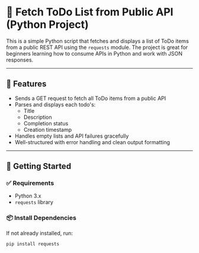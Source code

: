 # 📝 Fetch ToDo List from Public API (Python Project)

This is a simple Python script that fetches and displays a list of ToDo items from a public REST API using the `requests` module. The project is great for beginners learning how to consume APIs in Python and work with JSON responses.

---

## 📌 Features

- Sends a GET request to fetch all ToDo items from a public API
- Parses and displays each todo's:
  - Title
  - Description
  - Completion status
  - Creation timestamp
- Handles empty lists and API failures gracefully
- Well-structured with error handling and clean output formatting

---

## 🚀 Getting Started

### ✅ Requirements

- Python 3.x
- `requests` library

### 📦 Install Dependencies

If not already installed, run:

```bash
pip install requests
